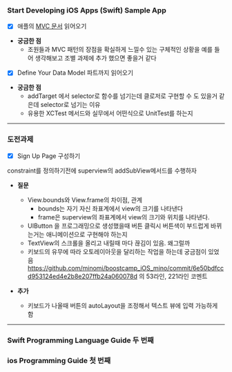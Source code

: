 ### Start Developing iOS Apps (Swift) Sample App
- [x] 애플의 [MVC 문서](https://developer.apple.com/library/content/documentation/General/Conceptual/DevPedia-CocoaCore/MVC.html "애플 MVC") 읽어오기

* __궁금한 점__
  *  조원들과 MVC 패턴의 장점을 확실하게 느낄수 있는 구체적인 상황을 예를 들어 생각해보고 조별 과제에 추가 했으면 좋을거 같다


 - [x] Define Your Data Model 파트까지 읽어오기


* __궁금한 점__
  * addTarget 에서 selector로 함수를 넘기는데 클로저로 구현할 수 도 있을거 같은데 selector로 넘기는 이유
  * 유용한 XCTest 메서드와 실무에서 어떤식으로 UnitTest를 하는지

***
### 도전과제
  - [x] Sign Up Page 구성하기

  constraint를 정의하기전에 superview의 addSubView메서드를 수행하자
* __질문__
  * View.bounds와 View.frame의 차이점, 관계
    * bounds는 자기 자신 좌표계에서 view의 크기를 나타낸다
    * frame은 superview의 좌표계에서 view의 크기와 위치를 나타낸다.
  * UIButton 을 프로그래밍으로 생성했을때 버튼 클릭시 버튼색이 부드럽게 바뀌는거는 애니메이션으로 구현해야 하는지
  * TextView의 스크롤을 올리고 내릴때 마다 끊김이 있음. 왜그럴까
  * 키보드의 유무에 따라 오토레이아웃을 달리하는 작업을 하는데 궁금점이 있었음 https://github.com/minomi/boostcamp_iOS_mino/commit/6e50bdfccd953124ed4e2b8e207ffb24a060078d 의 53라인, 221라인 코멘트

* __추가__
    * 키보드가 나올때 버튼의 autoLayout을 조정해서 텍스트 뷰에 입력 가능하게 함
***

### Swift Programming Language Guide 두 번째


### ios Programming Guide 첫 번째
